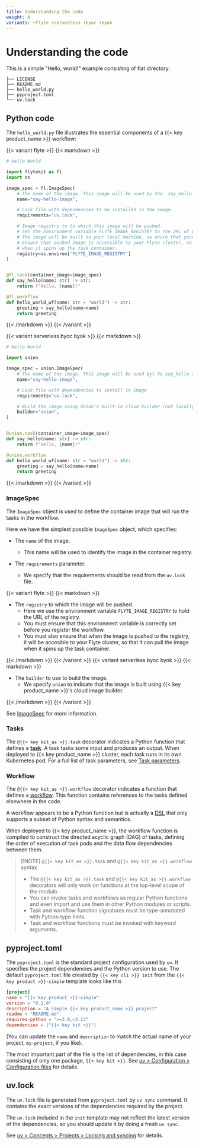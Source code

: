 ```yaml
---
title: Understanding the code
weight: 4
variants: +flyte +serverless +byoc +byok
---
```


# Understanding the code

This is a simple "Hello, world!" example consisting of flat directory:

```shell
├── LICENSE
├── README.md
├── hello_world.py
├── pyproject.toml
└── uv.lock
```

## Python code

The `hello_world.py` file illustrates the essential components of a {{< key product_name >}} workflow:

{{< variant flyte >}}
{{< markdown >}}

```python
# Hello World

import flytekit as fl
import os

image_spec = fl.ImageSpec(
    # The name of the image. This image will be used by the `say_hello`` task.
    name="say-hello-image",

    # Lock file with dependencies to be installed in the image.
    requirements="uv.lock",

    # Image registry to to which this image will be pushed.
    # Set the Environment variable FLYTE_IMAGE_REGISTRY to the URL of your registry.
    # The image will be built on your local machine, so enure that your Docker is running.
    # Ensure that pushed image is accessible to your Flyte cluster, so that it can pull the image
    # when it spins up the task container.
    registry=os.environ['FLYTE_IMAGE_REGISTRY']
)


@fl.task(container_image=image_spec)
def say_hello(name: str) -> str:
    return f"Hello, {name}!"

@fl.workflow
def hello_world_wf(name: str = "world") -> str:
    greeting = say_hello(name=name)
    return greeting
```

{{< /markdown >}}
{{< /variant >}}

{{< variant serverless byoc byok >}}
{{< markdown >}}

```python
# Hello World

import union

image_spec = union.ImageSpec(
    # The name of the image. This image will be used byt he say_hello task
    name="say-hello-image",

    # Lock file with dependencies to install in image
    requirements="uv.lock",

    # Build the image using Union's built-in cloud builder (not locally on your machine)
    builder="union",
)


@union.task(container_image=image_spec)
def say_hello(name: str) -> str:
    return f"Hello, {name}!"

@union.workflow
def hello_world_wf(name: str = "world") -> str:
    greeting = say_hello(name=name)
    return greeting
```

{{< /markdown >}}
{{< /variant >}}

### ImageSpec

The `ImageSpec` object is used to define the container image that will run the tasks in the workflow.

Here we have the simplest possible `ImageSpec` object, which specifies:

* The `name` of the image.
  * This name will be used to identify the image in the container registry.

* The `requirements` parameter.
  * We specify that the requirements should be read from the `uv.lock` file.

{{< variant flyte >}}
{{< markdown >}}

* The `registry` to which the image will be pushed.
  * Here we use the environment variable `FLYTE_IMAGE_REGISTRY` to hold the URL of the registry.
  * You must ensure that this environment variable is correctly set before you register the workflow.
  * You must also ensure that when the image is pushed to the registry, it will be accesible to your Flyte cluster, so that it can pull the image when it spins up the task container.

{{< /markdown >}}
{{< /variant >}}
{{< variant serverless byoc byok >}}
{{< markdown >}}

* The `builder` to use to build the image.
  * We specify `union` to indicate that the image is built using {{< key product_name >}}'s cloud image builder.

{{< /markdown >}}
{{< /variant >}}

See [ImageSpec](../development-cycle/image-spec) for more information.

### Tasks

The `@{{< key kit_as >}}.task` decorator indicates a Python function that defines a [**task**](../core-concepts/tasks).
A task tasks some input and produces an output.
When deployed to {{< key product_name >}} cluster, each task runs in its own Kubernetes pod.
For a full list of task parameters, see [Task parameters](../core-concepts/tasks/task-parameters).

### Workflow

The `@{{< key kit_as >}}.workflow` decorator indicates a function that defines a [workflow](../core-concepts/workflows).
This function contains references to the tasks defined elsewhere in the code.

A workflow appears to be a Python function but is actually a [DSL](https://en.wikipedia.org/wiki/Domain-specific_language) that only supports a subset of Python syntax and semantics.

When deployed to {{< key product_name >}}, the workflow function is compiled to construct the directed acyclic graph (DAG) of tasks, defining the order of execution of task pods and the data flow dependencies between them.

> [!NOTE] `@{{< key kit_as >}}.task` and `@{{< key kit_as >}}.workflow` syntax
> * The `@{{< key kit_as >}}.task` and `@{{< key kit_as >}}.workflow` decorators will only work on functions at the top-level
>   scope of the module.
> * You can invoke tasks and workflows as regular Python functions and even import and use them in
>   other Python modules or scripts.
> * Task and workflow function signatures must be type-annotated with Python type hints.
> * Task and workflow functions must be invoked with keyword arguments.

## pyproject.toml

The `pyproject.toml` is the standard project configuration used by `uv`.
It specifies the project dependencies and the Python version to use.
The default `pyproject.toml` file created by `{{< key cli >}} init` from the `{{< key product >}}-simple` template looks like this

```toml
[project]
name = "{{< key product >}}-simple"
version = "0.1.0"
description = "A simple {{< key product_name >}} project"
readme = "README.md"
requires-python = ">=3.9,<3.13"
dependencies = ["{{< key kit >}}"]
```

(You can update the `name` and `description` to match the actual name of your project, `my-project`, if you like).

The most important part of the file is the list of dependencies, in this case consisting of only one package, `{{< key kit >}}`.
See [uv > Configuration > Configuration files](https://docs.astral.sh/uv/configuration/files/) for details.

## uv.lock

The `uv.lock` file is generated from `pyproject.toml` by `uv sync` command.
It contains the exact versions of the dependencies required by the project.

The `uv.lock` included in the `init` template may not reflect the latest version of the dependencies, so you should update it by doing a fresh `uv sync`.

See [uv > Concepts > Projects > Locking and syncing](https://docs.astral.sh/uv/concepts/projects/sync/) for details.
